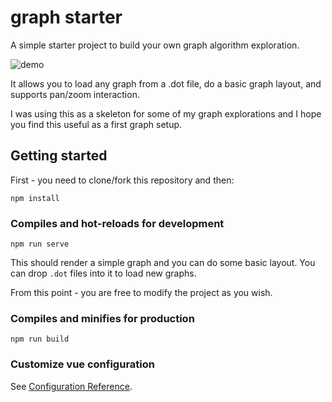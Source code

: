 # graph starter

A simple starter project to build your own graph algorithm exploration. 

![demo](https://i.imgur.com/zqXvkvW.gif)

It allows you to load any graph from a .dot file, do a basic graph layout, and supports pan/zoom interaction.

I was using this as a skeleton for some of my graph explorations and I hope you find this useful as a first
graph setup.

## Getting started

First - you need to clone/fork this repository and then:

```
npm install
```

### Compiles and hot-reloads for development
```
npm run serve
```

This should render a simple graph and you can do some basic layout. You can drop `.dot` files into it
to load new graphs.

From this point - you are free to modify the project as you wish. 

### Compiles and minifies for production
```
npm run build
```

### Customize vue configuration
See [Configuration Reference](https://cli.vuejs.org/config/).

